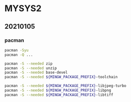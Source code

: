 # MYSYS2

## 20210105

### pacman

```bash
pacman -Syu
pacman -Q ...
```

```bash
pacman -S --needed zip
pacman -S --needed unzip
pacman -S --needed base-devel
pacman -S --needed ${MINGW_PACKAGE_PREFIX}-toolchain
```

```bash
pacman -S --needed ${MINGW_PACKAGE_PREFIX}-libjpeg-turbo
pacman -S --needed ${MINGW_PACKAGE_PREFIX}-libpng
pacman -S --needed ${MINGW_PACKAGE_PREFIX}-libtiff
```
